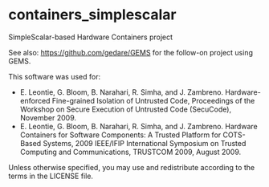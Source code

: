 containers_simplescalar
=======================

SimpleScalar-based Hardware Containers project

See also: https://github.com/gedare/GEMS for the follow-on project using GEMS.

This software was used for:
* E. Leontie, G. Bloom, B. Narahari, R. Simha, and J. Zambreno. Hardware-enforced Fine-grained Isolation of Untrusted Code, Proceedings of the Workshop on Secure Execution of Untrusted Code (SecuCode), November 2009.
* E. Leontie, G. Bloom, B. Narahari, R. Simha, and J. Zambreno. Hardware Containers for Software Components: A Trusted Platform for COTS-Based Systems, 2009 IEEE/IFIP International Symposium on Trusted Computing and Communications, TRUSTCOM 2009, August 2009.

Unless otherwise specified, you may use and redistribute according to the
terms in the LICENSE file.
